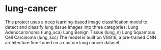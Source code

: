 # lung-cancer
This project uses a deep learning-based image classification model to detect and classify lung tissue images into three categories:  Lung Adenocarcinoma (lung_aca)  Lung Benign Tissue (lung_n)  Lung Squamous Cell Carcinoma (lung_scc)  The model is built on VGG16, a pre-trained CNN architecture fine-tuned on a custom lung cancer dataset.

